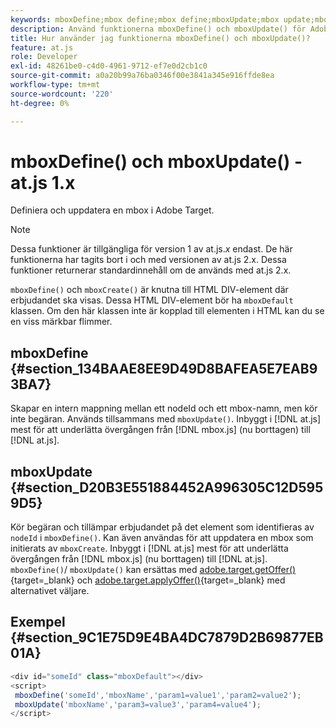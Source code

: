 ```yaml
---
keywords: mboxDefine;mbox define;mbox define;mboxUpdate;mbox update;mbox update;at.js;functions;function
description: Använd funktionerna mboxDefine() och mboxUpdate() för Adobe [!DNL Target] at.js JavaScript-bibliotek för att definiera eller uppdatera en mbox. (at.js 1.x)
title: Hur använder jag funktionerna mboxDefine() och mboxUpdate()?
feature: at.js
role: Developer
exl-id: 48261be0-c4d0-4961-9712-ef7e0d2cb1c0
source-git-commit: a0a20b99a76ba0346f00e3841a345e916ffde8ea
workflow-type: tm+mt
source-wordcount: '220'
ht-degree: 0%

---
```


# mboxDefine() och mboxUpdate() - at.js 1.x

Definiera och uppdatera en mbox i Adobe Target.

>[!NOTE]
>
>Dessa funktioner är tillgängliga för version 1 av at.js.*x* endast. De här funktionerna har tagits bort i och med versionen av at.js 2.x. Dessa funktioner returnerar standardinnehåll om de används med at.js 2.x.

`mboxDefine()` och `mboxCreate()` är knutna till HTML DIV-element där erbjudandet ska visas. Dessa HTML DIV-element bör ha `mboxDefault` klassen. Om den här klassen inte är kopplad till elementen i HTML kan du se en viss märkbar flimmer.

## mboxDefine {#section_134BAAE8EE9D49D8BAFEA5E7EAB93BA7}

Skapar en intern mappning mellan ett nodeId och ett mbox-namn, men kör inte begäran. Används tillsammans med `mboxUpdate()`. Inbyggt i [!DNL at.js] mest för att underlätta övergången från [!DNL mbox.js] (nu borttagen) till [!DNL at.js].

## mboxUpdate {#section_D20B3E551884452A996305C12D5959D5}

Kör begäran och tillämpar erbjudandet på det element som identifieras av `nodeId` i `mboxDefine()`. Kan även användas för att uppdatera en mbox som initierats av `mboxCreate`. Inbyggt i [!DNL at.js] mest för att underlätta övergången från [!DNL mbox.js] (nu borttagen) till [!DNL at.js]. `mboxDefine()`/ `mboxUpdate()` kan ersättas med [adobe.target.getOffer()](https://developer.adobe.com/target/implement/client-side/atjs/atjs-functions/adobe-target-getoffer/){target=_blank} och [adobe.target.applyOffer()](https://developer.adobe.com/target/implement/client-side/atjs/atjs-functions/adobe-target-applyoffer/){target=_blank} med alternativet väljare.

## Exempel {#section_9C1E75D9E4BA4DC7879D2B69877EB01A}

```javascript
<div id="someId" class="mboxDefault"></div> 
<script> 
 mboxDefine('someId','mboxName','param1=value1','param2=value2'); 
 mboxUpdate('mboxName','param3=value3','param4=value4'); 
</script>
```
